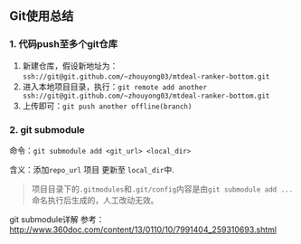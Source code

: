 ## Git使用总结

### 1. 代码push至多个git仓库

1. 新建仓库，假设新地址为：```ssh://git@git.github.com/~zhouyong03/mtdeal-ranker-bottom.git```
2. 进入本地项目目录，执行：```git remote add another ssh://git@git.github.com/~zhouyong03/mtdeal-ranker-bottom.git```
3. 上传即可：```git push another offline(branch)```

### 2. git submodule

命令：```git submodule add <git_url> <local_dir>```

含义：添加```repo_url``` 项目 更新至 ```local_dir```中.

> 项目目录下的```.gitmodules```和```.git/config```内容是由```git submodule add ...```命名执行后生成的，人工改动无效。

git submodule详解 参考： http://www.360doc.com/content/13/0110/10/7991404_259310693.shtml